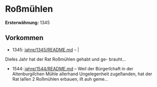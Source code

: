 # Roßmühlen

**Ersterwähnung:** 1345

## Vorkommen
- 1345: [jahre/1345/README.md](../jahre/1345/README.md) – |

Dieſes Jahr hat der Rat Roßmühlen gehabt und ge-
brauht...
- 1544: [jahre/1544/README.md](../jahre/1544/README.md) – Weil der Bürgerſchaft in der Altenburgiſchen
Mühle allerhand Ungelegenheit zugeſtanden, hat der Rat
laſſen 2 Roßmühlen erbauen, iſt auh geme...
